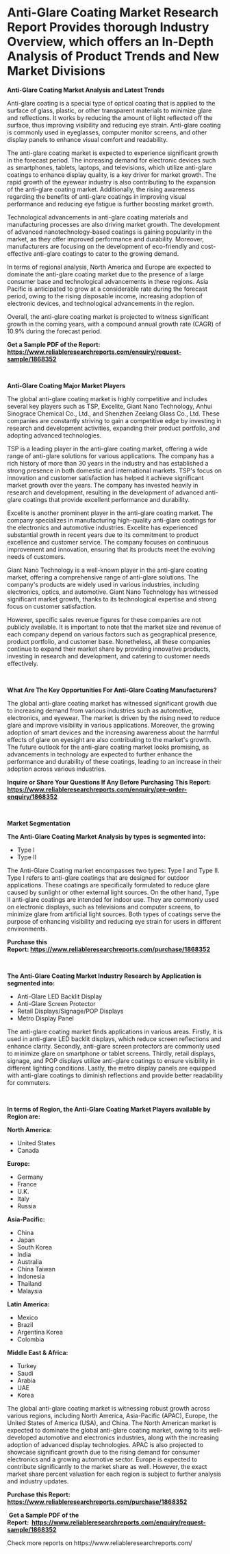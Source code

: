 <p><h1>Anti-Glare Coating Market Research Report Provides thorough Industry Overview, which offers an In-Depth Analysis of Product Trends and New Market Divisions</h1></p><p><strong>Anti-Glare Coating Market Analysis and Latest Trends</strong></p>
<p><p>Anti-glare coating is a special type of optical coating that is applied to the surface of glass, plastic, or other transparent materials to minimize glare and reflections. It works by reducing the amount of light reflected off the surface, thus improving visibility and reducing eye strain. Anti-glare coating is commonly used in eyeglasses, computer monitor screens, and other display panels to enhance visual comfort and readability.</p><p>The anti-glare coating market is expected to experience significant growth in the forecast period. The increasing demand for electronic devices such as smartphones, tablets, laptops, and televisions, which utilize anti-glare coatings to enhance display quality, is a key driver for market growth. The rapid growth of the eyewear industry is also contributing to the expansion of the anti-glare coating market. Additionally, the rising awareness regarding the benefits of anti-glare coatings in improving visual performance and reducing eye fatigue is further boosting market growth.</p><p>Technological advancements in anti-glare coating materials and manufacturing processes are also driving market growth. The development of advanced nanotechnology-based coatings is gaining popularity in the market, as they offer improved performance and durability. Moreover, manufacturers are focusing on the development of eco-friendly and cost-effective anti-glare coatings to cater to the growing demand.</p><p>In terms of regional analysis, North America and Europe are expected to dominate the anti-glare coating market due to the presence of a large consumer base and technological advancements in these regions. Asia Pacific is anticipated to grow at a considerable rate during the forecast period, owing to the rising disposable income, increasing adoption of electronic devices, and technological advancements in the region.</p><p>Overall, the anti-glare coating market is projected to witness significant growth in the coming years, with a compound annual growth rate (CAGR) of 10.9% during the forecast period.</p></p>
<p><strong>Get a Sample PDF of the Report:&nbsp; <a href="https://www.reliableresearchreports.com/enquiry/request-sample/1868352">https://www.reliableresearchreports.com/enquiry/request-sample/1868352</a></strong></p>
<p>&nbsp;</p>
<p><strong>Anti-Glare Coating Major Market Players</strong></p>
<p><p>The global anti-glare coating market is highly competitive and includes several key players such as TSP, Excelite, Giant Nano Technology, Anhui Sinograce Chemical Co., Ltd., and Shenzhen Zeelang Glass Co., Ltd. These companies are constantly striving to gain a competitive edge by investing in research and development activities, expanding their product portfolio, and adopting advanced technologies.</p><p>TSP is a leading player in the anti-glare coating market, offering a wide range of anti-glare solutions for various applications. The company has a rich history of more than 30 years in the industry and has established a strong presence in both domestic and international markets. TSP's focus on innovation and customer satisfaction has helped it achieve significant market growth over the years. The company has invested heavily in research and development, resulting in the development of advanced anti-glare coatings that provide excellent performance and durability.</p><p>Excelite is another prominent player in the anti-glare coating market. The company specializes in manufacturing high-quality anti-glare coatings for the electronics and automotive industries. Excelite has experienced substantial growth in recent years due to its commitment to product excellence and customer service. The company focuses on continuous improvement and innovation, ensuring that its products meet the evolving needs of customers.</p><p>Giant Nano Technology is a well-known player in the anti-glare coating market, offering a comprehensive range of anti-glare solutions. The company's products are widely used in various industries, including electronics, optics, and automotive. Giant Nano Technology has witnessed significant market growth, thanks to its technological expertise and strong focus on customer satisfaction.</p><p>However, specific sales revenue figures for these companies are not publicly available. It is important to note that the market size and revenue of each company depend on various factors such as geographical presence, product portfolio, and customer base. Nonetheless, all these companies continue to expand their market share by providing innovative products, investing in research and development, and catering to customer needs effectively.</p></p>
<p>&nbsp;</p>
<p><strong>What Are The Key Opportunities For Anti-Glare Coating Manufacturers?</strong></p>
<p><p>The global anti-glare coating market has witnessed significant growth due to increasing demand from various industries such as automotive, electronics, and eyewear. The market is driven by the rising need to reduce glare and improve visibility in various applications. Moreover, the growing adoption of smart devices and the increasing awareness about the harmful effects of glare on eyesight are also contributing to the market's growth. The future outlook for the anti-glare coating market looks promising, as advancements in technology are expected to further enhance the performance and durability of these coatings, leading to an increase in their adoption across various industries.</p></p>
<p><strong>Inquire or Share Your Questions If Any Before Purchasing This Report: <a href="https://www.reliableresearchreports.com/enquiry/pre-order-enquiry/1868352">https://www.reliableresearchreports.com/enquiry/pre-order-enquiry/1868352</a></strong></p>
<p>&nbsp;</p>
<p><strong>Market Segmentation</strong></p>
<p><strong>The Anti-Glare Coating Market Analysis by types is segmented into:</strong></p>
<p><ul><li>Type I</li><li>Type II</li></ul></p>
<p><p>The Anti-Glare Coating market encompasses two types: Type I and Type II. Type I refers to anti-glare coatings that are designed for outdoor applications. These coatings are specifically formulated to reduce glare caused by sunlight or other external light sources. On the other hand, Type II anti-glare coatings are intended for indoor use. They are commonly used on electronic displays, such as televisions and computer screens, to minimize glare from artificial light sources. Both types of coatings serve the purpose of enhancing visibility and reducing eye strain for users in different environments.</p></p>
<p><strong>Purchase this Report:&nbsp;<a href="https://www.reliableresearchreports.com/purchase/1868352">https://www.reliableresearchreports.com/purchase/1868352</a></strong></p>
<p>&nbsp;</p>
<p><strong>The Anti-Glare Coating Market Industry Research by Application is segmented into:</strong></p>
<p><ul><li>Anti-Glare LED Backlit Display</li><li>Anti-Glare Screen Protector</li><li>Retail Displays/Signage/POP Displays</li><li>Metro Display Panel</li></ul></p>
<p><p>The anti-glare coating market finds applications in various areas. Firstly, it is used in anti-glare LED backlit displays, which reduce screen reflections and enhance clarity. Secondly, anti-glare screen protectors are commonly used to minimize glare on smartphone or tablet screens. Thirdly, retail displays, signage, and POP displays utilize anti-glare coatings to ensure visibility in different lighting conditions. Lastly, the metro display panels are equipped with anti-glare coatings to diminish reflections and provide better readability for commuters.</p></p>
<p>&nbsp;</p>
<p><strong>In terms of Region, the Anti-Glare Coating Market Players available by Region are:</strong></p>
<p>
    <p> <strong> North America: </strong>
        <ul>
            <li>United States</li>
            <li>Canada</li>
        </ul>
        </p> 
    <p> <strong> Europe: </strong>
        <ul>
            <li>Germany</li>
            <li>France</li>
            <li>U.K.</li>
            <li>Italy</li>
            <li>Russia</li>
        </ul>
        </p> 
    <p> <strong> Asia-Pacific: </strong>
        <ul>
            <li>China</li>
            <li>Japan</li>
            <li>South Korea</li>
            <li>India</li>
            <li>Australia</li>
            <li>China Taiwan</li>
            <li>Indonesia</li>
            <li>Thailand</li>
            <li>Malaysia</li>
        </ul>
        </p> 
    <p> <strong> Latin America: </strong>
        <ul>
            <li>Mexico</li>
            <li>Brazil</li>
            <li>Argentina Korea</li>
            <li>Colombia</li>
        </ul>
        </p> 
    <p> <strong> Middle East & Africa: </strong>
        <ul>
            <li>Turkey</li>
            <li>Saudi</li>
            <li>Arabia</li>
            <li>UAE</li>
            <li>Korea</li>
        </ul>
    </p>
    </p>
<p><p>The global anti-glare coating market is witnessing robust growth across various regions, including North America, Asia-Pacific (APAC), Europe, the United States of America (USA), and China. The North American market is expected to dominate the global anti-glare coating market, owing to its well-developed automotive and electronics industries, along with the increasing adoption of advanced display technologies. APAC is also projected to showcase significant growth due to the rising demand for consumer electronics and a growing automotive sector. Europe is expected to contribute significantly to the market share as well. However, the exact market share percent valuation for each region is subject to further analysis and industry updates.</p></p>
<p><strong>Purchase this Report: <a href="https://www.reliableresearchreports.com/purchase/1868352">https://www.reliableresearchreports.com/purchase/1868352</a></strong></p>
<p>&nbsp;<strong>Get a Sample PDF of the Report:&nbsp;&nbsp;<a href="https://www.reliableresearchreports.com/enquiry/request-sample/1868352">https://www.reliableresearchreports.com/enquiry/request-sample/1868352</a></strong></p>
<p><strong></strong></p>
<p>Check more reports on https://www.reliableresearchreports.com/</p>